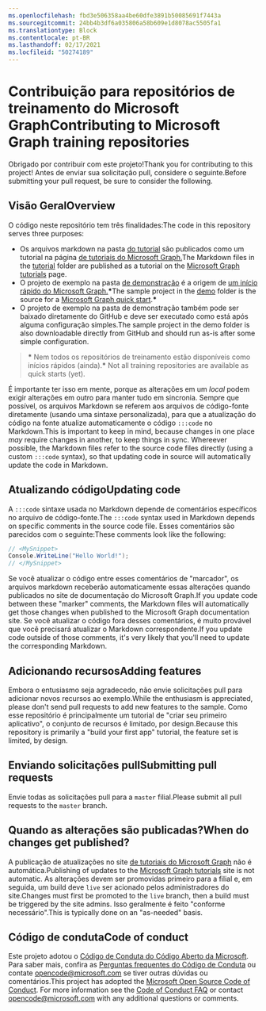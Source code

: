 ```yaml
---
ms.openlocfilehash: fbd3e506358aa4be60dfe3891b50085691f7443a
ms.sourcegitcommit: 24bb4b3df6a035806a58b609e1d8078ac5505fa1
ms.translationtype: Block
ms.contentlocale: pt-BR
ms.lasthandoff: 02/17/2021
ms.locfileid: "50274189"
---
```

# <a name="contributing-to-microsoft-graph-training-repositories"></a><span data-ttu-id="4dd1d-101">Contribuição para repositórios de treinamento do Microsoft Graph</span><span class="sxs-lookup"><span data-stu-id="4dd1d-101">Contributing to Microsoft Graph training repositories</span></span>

<span data-ttu-id="4dd1d-102">Obrigado por contribuir com este projeto!</span><span class="sxs-lookup"><span data-stu-id="4dd1d-102">Thank you for contributing to this project!</span></span> <span data-ttu-id="4dd1d-103">Antes de enviar sua solicitação pull, considere o seguinte.</span><span class="sxs-lookup"><span data-stu-id="4dd1d-103">Before submitting your pull request, be sure to consider the following.</span></span>

## <a name="overview"></a><span data-ttu-id="4dd1d-104">Visão Geral</span><span class="sxs-lookup"><span data-stu-id="4dd1d-104">Overview</span></span>

<span data-ttu-id="4dd1d-105">O código neste repositório tem três finalidades:</span><span class="sxs-lookup"><span data-stu-id="4dd1d-105">The code in this repository serves three purposes:</span></span>

- <span data-ttu-id="4dd1d-106">Os arquivos markdown na pasta [do tutorial](/tutorial) são publicados como um tutorial na página [de tutoriais do Microsoft Graph.](https://docs.microsoft.com/graph/tutorials)</span><span class="sxs-lookup"><span data-stu-id="4dd1d-106">The Markdown files in the [tutorial](/tutorial) folder are published as a tutorial on the [Microsoft Graph tutorials](https://docs.microsoft.com/graph/tutorials) page.</span></span>
- <span data-ttu-id="4dd1d-107">O projeto de exemplo na pasta [de demonstração](/demo) é a origem de [um início rápido do Microsoft Graph.](https://developer.microsoft.com/graph/quick-start)**\***</span><span class="sxs-lookup"><span data-stu-id="4dd1d-107">The sample project in the [demo](/demo) folder is the source for a [Microsoft Graph quick start](https://developer.microsoft.com/graph/quick-start).**\***</span></span>
- <span data-ttu-id="4dd1d-108">O projeto de exemplo na pasta de demonstração também pode ser baixado diretamente do GitHub e deve ser executado como está após alguma configuração simples.</span><span class="sxs-lookup"><span data-stu-id="4dd1d-108">The sample project in the demo folder is also downloadable directly from GitHub and should run as-is after some simple configuration.</span></span>

> <span data-ttu-id="4dd1d-109">**\*** Nem todos os repositórios de treinamento estão disponíveis como inícios rápidos (ainda).</span><span class="sxs-lookup"><span data-stu-id="4dd1d-109">**\*** Not all training repositories are available as quick starts (yet).</span></span>

<span data-ttu-id="4dd1d-110">É importante ter isso em mente, porque as alterações em um *local* podem exigir alterações em outro para manter tudo em sincronia. Sempre que possível, os arquivos Markdown se referem aos arquivos de código-fonte diretamente (usando uma sintaxe personalizada), para que a atualização do código na fonte atualize automaticamente o código `:::code` no Markdown.</span><span class="sxs-lookup"><span data-stu-id="4dd1d-110">This is important to keep in mind, because changes in one place *may* require changes in another, to keep things in sync. Whereever possible, the Markdown files refer to the source code files directly (using a custom `:::code` syntax), so that updating code in source will automatically update the code in Markdown.</span></span>

## <a name="updating-code"></a><span data-ttu-id="4dd1d-111">Atualizando código</span><span class="sxs-lookup"><span data-stu-id="4dd1d-111">Updating code</span></span>

<span data-ttu-id="4dd1d-112">A `:::code` sintaxe usada no Markdown depende de comentários específicos no arquivo de código-fonte.</span><span class="sxs-lookup"><span data-stu-id="4dd1d-112">The `:::code` syntax used in Markdown depends on specific comments in the source code file.</span></span> <span data-ttu-id="4dd1d-113">Esses comentários são parecidos com o seguinte:</span><span class="sxs-lookup"><span data-stu-id="4dd1d-113">These comments look like the following:</span></span>

```csharp
// <MySnippet>
Console.WriteLine("Hello World!");
// </MySnippet>
```

<span data-ttu-id="4dd1d-114">Se você atualizar o código entre esses comentários de "marcador", os arquivos markdown receberão automaticamente essas alterações quando publicados no site de documentação do Microsoft Graph.</span><span class="sxs-lookup"><span data-stu-id="4dd1d-114">If you update code between these "marker" comments, the Markdown files will automatically get those changes when published to the Microsoft Graph documentation site.</span></span> <span data-ttu-id="4dd1d-115">Se você atualizar o código fora desses comentários, é muito provável que você precisará atualizar o Markdown correspondente.</span><span class="sxs-lookup"><span data-stu-id="4dd1d-115">If you update code outside of those comments, it's very likely that you'll need to update the corresponding Markdown.</span></span>

## <a name="adding-features"></a><span data-ttu-id="4dd1d-116">Adicionando recursos</span><span class="sxs-lookup"><span data-stu-id="4dd1d-116">Adding features</span></span>

<span data-ttu-id="4dd1d-117">Embora o entusiasmo seja agradecedo, não envie solicitações pull para adicionar novos recursos ao exemplo.</span><span class="sxs-lookup"><span data-stu-id="4dd1d-117">While the enthusiasm is appreciated, please don't send pull requests to add new features to the sample.</span></span> <span data-ttu-id="4dd1d-118">Como esse repositório é principalmente um tutorial de "criar seu primeiro aplicativo", o conjunto de recursos é limitado, por design.</span><span class="sxs-lookup"><span data-stu-id="4dd1d-118">Because this repository is primarily a "build your first app" tutorial, the feature set is limited, by design.</span></span>

## <a name="submitting-pull-requests"></a><span data-ttu-id="4dd1d-119">Enviando solicitações pull</span><span class="sxs-lookup"><span data-stu-id="4dd1d-119">Submitting pull requests</span></span>

<span data-ttu-id="4dd1d-120">Envie todas as solicitações pull para a `master` filial.</span><span class="sxs-lookup"><span data-stu-id="4dd1d-120">Please submit all pull requests to the `master` branch.</span></span>

## <a name="when-do-changes-get-published"></a><span data-ttu-id="4dd1d-121">Quando as alterações são publicadas?</span><span class="sxs-lookup"><span data-stu-id="4dd1d-121">When do changes get published?</span></span>

<span data-ttu-id="4dd1d-122">A publicação de atualizações no site [de tutoriais do Microsoft Graph](https://docs.microsoft.com/graph/tutorials) não é automática.</span><span class="sxs-lookup"><span data-stu-id="4dd1d-122">Publishing of updates to the [Microsoft Graph tutorials](https://docs.microsoft.com/graph/tutorials) site is not automatic.</span></span> <span data-ttu-id="4dd1d-123">As alterações devem ser promovidas primeiro para a filial e, em seguida, um build deve `live` ser acionado pelos administradores do site.</span><span class="sxs-lookup"><span data-stu-id="4dd1d-123">Changes must first be promoted to the `live` branch, then a build must be triggered by the site admins.</span></span> <span data-ttu-id="4dd1d-124">Isso geralmente é feito "conforme necessário".</span><span class="sxs-lookup"><span data-stu-id="4dd1d-124">This is typically done on an "as-needed" basis.</span></span>

## <a name="code-of-conduct"></a><span data-ttu-id="4dd1d-125">Código de conduta</span><span class="sxs-lookup"><span data-stu-id="4dd1d-125">Code of conduct</span></span>

<span data-ttu-id="4dd1d-p106">Este projeto adotou o [Código de Conduta do Código Aberto da Microsoft](https://opensource.microsoft.com/codeofconduct/). Para saber mais, confira as [Perguntas frequentes do Código de Conduta](https://opensource.microsoft.com/codeofconduct/faq/) ou contate [opencode@microsoft.com](mailto:opencode@microsoft.com) se tiver outras dúvidas ou comentários.</span><span class="sxs-lookup"><span data-stu-id="4dd1d-p106">This project has adopted the [Microsoft Open Source Code of Conduct](https://opensource.microsoft.com/codeofconduct/). For more information see the [Code of Conduct FAQ](https://opensource.microsoft.com/codeofconduct/faq/) or contact [opencode@microsoft.com](mailto:opencode@microsoft.com) with any additional questions or comments.</span></span>
